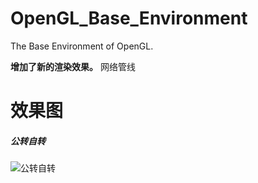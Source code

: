 # OpenGL_Base_Environment
The Base Environment of OpenGL.

**增加了新的渲染效果。**
网络管线

# 效果图
##### 公转自转
![公转自转](https://github.com/HYAdonisCoding/OpenGL_Base_Environment/blob/SphereWorld/Images/公转自转.gif)